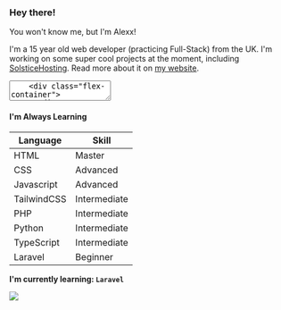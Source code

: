 ### Hey there!
You won't know me, but I'm Alexx!<br>

I'm a 15 year old web developer (practicing Full-Stack) from the UK.
I'm working on some super cool projects at the moment, including [SolsticeHosting](https://solsticehosting.co.uk). Read more about it on [my website](https://alexx.info).

<section data-markdown>
  <textarea data-template>
    <div class="flex-container">
      <div>#### I'm Always Learning
| Language      | Skill |
| ----------- | ----------- |
| HTML      | Master       |
| CSS   | Advanced        |
| Javascript      | Advanced       |
| TailwindCSS   | Intermediate        |
| PHP      | Intermediate       |
| Python   | Intermediate        |
|  TypeScript   | Intermediate        |
| Laravel   | Beginner        |

**I'm currently learning: `Laravel`**</div>
      <div><img src="https://github.com/soundlesss/soundlesss/blob/main/corgi-computer.gif"></div>
    </div>
  </textarea>
</section>


#### I'm Always Learning
| Language      | Skill |
| ----------- | ----------- |
| HTML      | Master       |
| CSS   | Advanced        |
| Javascript      | Advanced       |
| TailwindCSS   | Intermediate        |
| PHP      | Intermediate       |
| Python   | Intermediate        |
|  TypeScript   | Intermediate        |
| Laravel   | Beginner        |

**I'm currently learning: `Laravel`**

<img src="https://github.com/soundlesss/soundlesss/blob/main/corgi-computer.gif">
